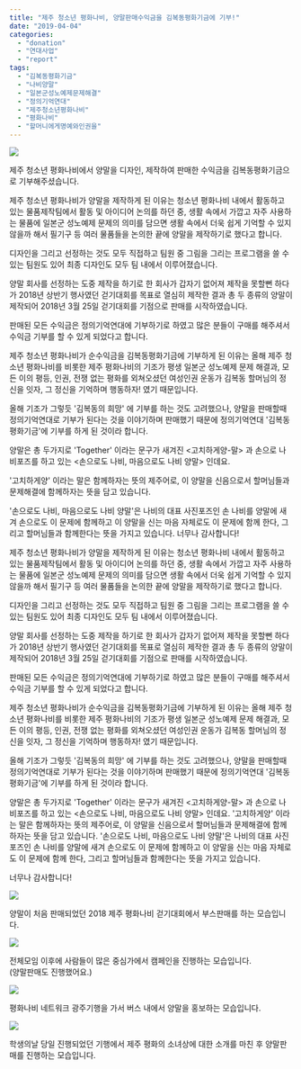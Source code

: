 ```yaml
---
title: "제주 청소년 평화나비, 양말판매수익금을 김복동평화기금에 기부!"
date: "2019-04-04"
categories: 
  - "donation"
  - "연대사업"
  - "report"
tags: 
  - "김복동평화기금"
  - "나비양말"
  - "일본군성노예제문제해결"
  - "정의기억연대"
  - "제주청소년평화나비"
  - "평화나비"
  - "할머니에게명예와인권을"
---
```


![](http://womenandwar.net/kr/wp-content/uploads/2019/04/정의기억연대-동행소식_제주평화나비-1.jpg)

제주 청소년 평화나비에서 양말을 디자인, 제작하여 판매한 수익금을 김복동평화기금으로 기부해주셨습니다.

제주 청소년 평화나비가 양말을 제작하게 된 이유는 청소년 평화나비 내에서 활동하고 있는 물품제작팀에서 활동 및 아이디어 논의를 하던 중, 생활 속에서 가깝고 자주 사용하는 물품에 일본군 성노예제 문제의 의미를 담으면 생활 속에서 더욱 쉽게 기억할 수 있지 않을까 해서 필기구 등 여러 물품들을 논의한 끝에 양말을 제작하기로 했다고 합니다.

디자인을 그리고 선정하는 것도 모두 직접하고 팀원 중 그림을 그리는 프로그램을 쓸 수 있는 팀원도 있어 최종 디자인도 모두 팀 내에서 이루어졌습니다.

양말 회사를 선정하는 도중 제작을 하기로 한 회사가 갑자기 없어져 제작을 못할뻔 하다가 2018년 상반기 행사였던 걷기대회를 목표로 열심히 제작한 결과 총 두 종류의 양말이 제작되어 2018년 3월 25일 걷기대회를 기점으로 판매를 시작하였습니다.

판매된 모든 수익금은 정의기억연대에 기부하기로 하였고 많은 분들이 구매를 해주셔서 수익금 기부를 할 수 있게 되었다고 합니다.

제주 청소년 평화나비가 순수익금을 김복동평화기금에 기부하게 된 이유는 올해 제주 청소년 평화나비를 비롯한 제주 평화나비의 기조가 평생 일본군 성노예제 문제 해결과, 모든 이의 평등, 인권, 전쟁 없는 평화를 외쳐오셨던 여성인권 운동가 김복동 할머님의 정신을 잇자, 그 정신을 기억하며 행동하자! 였기 때문입니다.

올해 기조가 그렇듯 '김복동의 희망' 에 기부를 하는 것도 고려했으나, 양말을 판매할때 정의기억연대로 기부가 된다는 것을 이야기하며 판매했기 때문에 정의기억연대 '김복동평화기금'에 기부를 하게 된 것이라 합니다.

양말은 총 두가지로 'Together' 이라는 문구가 새겨진 <고치하게양-말> 과 손으로 나비포즈를 하고 있는 <손으로도 나비, 마음으로도 나비 양말> 인데요.

'고치하게양' 이라는 말은 함께하자는 뜻의 제주어로, 이 양말을 신음으로서 할머님들과 문제해결에 함께하자는 뜻을 담고 있습니다.

'손으로도 나비, 마음으로도 나비 양말'은 나비의 대표 사진포즈인 손 나비를 양말에 새겨 손으로도 이 문제에 함께하고 이 양말을 신는 마음 자체로도 이 문제에 함께 한다, 그리고 할머님들과 함께한다는 뜻을 가지고 있습니다. 너무나 감사합니다!

제주 청소년 평화나비가 양말을 제작하게 된 이유는 청소년 평화나비 내에서 활동하고 있는 물품제작팀에서 활동 및 아이디어 논의를 하던 중, 생활 속에서 가깝고 자주 사용하는 물품에 일본군 성노예제 문제의 의미를 담으면 생활 속에서 더욱 쉽게 기억할 수 있지 않을까 해서 필기구 등 여러 물품들을 논의한 끝에 양말을 제작하기로 했다고 합니다.

디자인을 그리고 선정하는 것도 모두 직접하고 팀원 중 그림을 그리는 프로그램을 쓸 수 있는 팀원도 있어 최종 디자인도 모두 팀 내에서 이루어졌습니다.

양말 회사를 선정하는 도중 제작을 하기로 한 회사가 갑자기 없어져 제작을 못할뻔 하다가 2018년 상반기 행사였던 걷기대회를 목표로 열심히 제작한 결과 총 두 종류의 양말이 제작되어 2018년 3월 25일 걷기대회를 기점으로 판매를 시작하였습니다.

판매된 모든 수익금은 정의기억연대에 기부하기로 하였고 많은 분들이 구매를 해주셔서 수익금 기부를 할 수 있게 되었다고 합니다.

제주 청소년 평화나비가 순수익금을 김복동평화기금에 기부하게 된 이유는 올해 제주 청소년 평화나비를 비롯한 제주 평화나비의 기조가 평생 일본군 성노예제 문제 해결과, 모든 이의 평등, 인권, 전쟁 없는 평화를 외쳐오셨던 여성인권 운동가 김복동 할머님의 정신을 잇자, 그 정신을 기억하며 행동하자! 였기 때문입니다.

올해 기조가 그렇듯 '김복동의 희망' 에 기부를 하는 것도 고려했으나, 양말을 판매할때 정의기억연대로 기부가 된다는 것을 이야기하며 판매했기 때문에 정의기억연대 '김복동평화기금'에 기부를 하게 된 것이라 합니다.

양말은 총 두가지로 'Together' 이라는 문구가 새겨진 <고치하게양-말> 과 손으로 나비포즈를 하고 있는 <손으로도 나비, 마음으로도 나비 양말> 인데요. '고치하게양' 이라는 말은 함께하자는 뜻의 제주어로, 이 양말을 신음으로서 할머님들과 문제해결에 함께하자는 뜻을 담고 있습니다. '손으로도 나비, 마음으로도 나비 양말'은 나비의 대표 사진포즈인 손 나비를 양말에 새겨 손으로도 이 문제에 함께하고 이 양말을 신는 마음 자체로도 이 문제에 함께 한다, 그리고 할머님들과 함께한다는 뜻을 가지고 있습니다.

너무나 감사합니다!

![](http://womenandwar.net/kr/wp-content/uploads/2019/04/양말이-처음-판매되었던-2018-제주-평화나비-걷기대회에서-부스판매를-하는-모습-1024x683.jpg)

양말이 처음 판매되었던 2018 제주 평화나비 걷기대회에서 부스판매를 하는 모습입니다.

![](http://womenandwar.net/kr/wp-content/uploads/2019/04/전체모임-이후에-사람들이-많은-중심가에서-캠페인을-진행하는-모습.jpg)

전체모임 이후에 사람들이 많은 중심가에서 캠페인을 진행하는 모습입니다.  
(양말판매도 진행했어요.)

![](http://womenandwar.net/kr/wp-content/uploads/2019/04/평화나비-네트워크-광주기행을-가서-버스-내에서-양말을-홍보하는-모습-1024x768.jpg)

평화나비 네트워크 광주기행을 가서 버스 내에서 양말을 홍보하는 모습입니다.

![](http://womenandwar.net/kr/wp-content/uploads/2019/04/학생의날-당일-진행되었던-기행에서-제주-평화의-소녀상에-대한-소개를-마친-후-양말판매를-진행하는-모습-1024x768.jpg)

학생의날 당일 진행되었던 기행에서 제주 평화의 소녀상에 대한 소개를 마친 후 양말판매를 진행하는 모습입니다.
